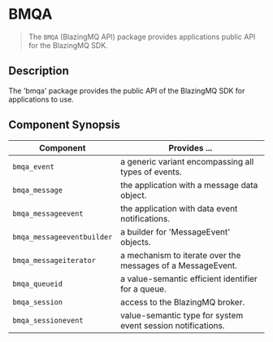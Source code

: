 BMQA
====
> The `BMQA` (BlazingMQ API) package provides applications public API for the
> BlazingMQ SDK.


Description
-----------
The 'bmqa' package provides the public API of the BlazingMQ SDK for
applications to use.

Component Synopsis
------------------
Component                  | Provides ...
---------------------------|-----------------------------------------------------------
`bmqa_event`               | a generic variant encompassing all types of events.
`bmqa_message`             | the application with a message data object.
`bmqa_messageevent`        | the application with data event notifications.
`bmqa_messageeventbuilder` | a builder for 'MessageEvent' objects.
`bmqa_messageiterator`     | a mechanism to iterate over the messages of a MessageEvent.
`bmqa_queueid`             | a value-semantic efficient identifier for a queue.
`bmqa_session`             | access to the BlazingMQ broker.
`bmqa_sessionevent`        | value-semantic type for system event session notifications.
